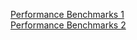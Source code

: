 [Performance Benchmarks 1](https://medium.com/@mihaigeorge.c/web-rest-api-benchmark-on-a-real-life-application-ebb743a5d7a3)  
[Performance Benchmarks 2](https://www.toptal.com/back-end/server-side-io-performance-node-php-java-go)

